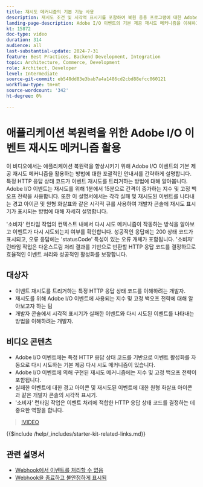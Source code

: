 ```yaml
---
title: 재시도 메커니즘의 기본 기능 사용
description: 재시도 조건 및 시각적 표시기를 포함하여 복원 응용 프로그램에 대한 Adobe I/O 이벤트의 재시도 메커니즘을 활용합니다.
landing-page-description: Adobe I/O 이벤트의 기본 제공 재시도 메커니즘을 이해하고 활용하여 애플리케이션 복원력을 높이고 이벤트 활성화를 효과적으로 관리할 수 있습니다.
kt: 15872
doc-type: video
duration: 314
audience: all
last-substantial-update: 2024-7-31
feature: Best Practices, Backend Development, Integration
topic: Architecture, Commerce, Development
role: Architect, Developer
level: Intermediate
source-git-commit: eb548dd83e3bab7a4a1486cd2cbd88efcc060121
workflow-type: tm+mt
source-wordcount: '342'
ht-degree: 0%

---
```


# 애플리케이션 복원력을 위한 Adobe I/O 이벤트 재시도 메커니즘 활용

이 비디오에서는 애플리케이션 복원력을 향상시키기 위해 Adobe I/O 이벤트의 기본 제공 재시도 메커니즘을 활용하는 방법에 대한 포괄적인 안내서를 간략하게 설명합니다. 특정 HTTP 응답 상태 코드가 이벤트 재시도를 트리거하는 방법에 대해 알아봅니다. Adobe I/O 이벤트는 재시도를 위해 1분에서 15분으로 간격이 증가하는 지수 및 고정 백오프 전략을 사용합니다. 또한 이 설명서에서는 각각 실패 및 재시도된 이벤트를 나타내는 경고 아이콘 및 원형 화살표와 같은 시각적 큐를 사용하여 개발자 콘솔에 재시도 표시기가 표시되는 방법에 대해 자세히 설명합니다.

&#39;소비자&#39; 런타임 작업의 컨텍스트 내에서 다시 시도 메커니즘이 작동하는 방식을 알아보고 이벤트가 다시 시도되는지 여부를 확인합니다. 성공적인 응답에는 200 상태 코드가 표시되고, 오류 응답에는 &#39;statusCode&#39; 특성이 있는 오류 개체가 포함됩니다. &#39;소비자&#39; 런타임 작업은 다운스트림 처리 결과를 기반으로 반환할 HTTP 응답 코드를 결정하므로 효율적인 이벤트 처리와 성공적인 활성화를 보장합니다.

## 대상자

* 이벤트 재시도를 트리거하는 특정 HTTP 응답 상태 코드를 이해하려는 개발자.
* 재시도를 위해 Adobe I/O 이벤트에 사용되는 지수 및 고정 백오프 전략에 대해 알아보고자 하는 팀
* 개발자 콘솔에서 시각적 표시기가 실패한 이벤트와 다시 시도된 이벤트를 나타내는 방법을 이해하려는 개발자.

## 비디오 콘텐츠

* Adobe I/O 이벤트에는 특정 HTTP 응답 상태 코드를 기반으로 이벤트 활성화를 자동으로 다시 시도하는 기본 제공 다시 시도 메커니즘이 있습니다.
* Adobe I/O 이벤트에 의해 구현된 재시도 메커니즘에는 지수 및 고정 백오프 전략이 포함됩니다.
* 실패한 이벤트에 대한 경고 아이콘 및 재시도된 이벤트에 대한 원형 화살표 아이콘과 같은 개발자 콘솔의 시각적 표시기.
* &#39;소비자&#39; 런타임 작업은 이벤트 처리에 적합한 HTTP 응답 상태 코드를 결정하는 데 중요한 역할을 합니다.

>[!VIDEO](https://video.tv.adobe.com/v/3449080?learn=on&captions=kor)

{{$include /help/_includes/starter-kit-related-links.md}}

## 관련 설명서

* [Webhook에서 이벤트를 처리할 수 없음](https://developer.adobe.com/events/docs/support/faq/#what-happens-if-my-webhook-is-unable-to-handle-a-specific-event-but-handles-all-other-events-gracefully)
* [Webhook을 종료하고 불안정하게 표시됨](https://developer.adobe.com/events/docs/support/faq/#what-happens-if-my-webhook-is-down-why-is-my-event-registration-marked-as-unstable)
